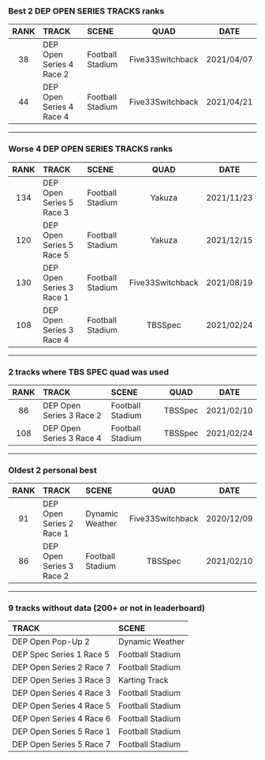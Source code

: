 ### Best 2 DEP OPEN SERIES TRACKS ranks
|RANK|TRACK|SCENE|QUAD|DATE|
|:---:|:---|:---|:---:|:---:|
|38|DEP Open Series 4 Race 2|Football Stadium|Five33Switchback|2021/04/07|
|44|DEP Open Series 4 Race 4|Football Stadium|Five33Switchback|2021/04/21|
---
### Worse 4 DEP OPEN SERIES TRACKS ranks
|RANK|TRACK|SCENE|QUAD|DATE|
|:---:|:---|:---|:---:|:---:|
|134|DEP Open Series 5 Race 3|Football Stadium|Yakuza|2021/11/23|
|120|DEP Open Series 5 Race 5|Football Stadium|Yakuza|2021/12/15|
|130|DEP Open Series 3 Race 1|Football Stadium|Five33Switchback|2021/08/19|
|108|DEP Open Series 3 Race 4|Football Stadium|TBSSpec|2021/02/24|
---
### 2 tracks where TBS SPEC quad was used
|RANK|TRACK|SCENE|QUAD|DATE|
|:---:|:---|:---|:---:|:---:|
|86|DEP Open Series 3 Race 2|Football Stadium|TBSSpec|2021/02/10|
|108|DEP Open Series 3 Race 4|Football Stadium|TBSSpec|2021/02/24|
---
### Oldest 2 personal best
|RANK|TRACK|SCENE|QUAD|DATE|
|:---:|:---|:---|:---:|:---:|
|91|DEP Open Series 2 Race 1|Dynamic Weather|Five33Switchback|2020/12/09|
|86|DEP Open Series 3 Race 2|Football Stadium|TBSSpec|2021/02/10|
---
### 9 tracks without data (200+ or not in leaderboard)
|TRACK|SCENE|
|:---|:---|
|DEP Open Pop-Up 2|Dynamic Weather|
|DEP Spec Series 1 Race 5|Football Stadium|
|DEP Open Series 2 Race 7|Football Stadium|
|DEP Open Series 3 Race 3|Karting Track|
|DEP Open Series 4 Race 3|Football Stadium|
|DEP Open Series 4 Race 5|Football Stadium|
|DEP Open Series 4 Race 6|Football Stadium|
|DEP Open Series 5 Race 1|Football Stadium|
|DEP Open Series 5 Race 7|Football Stadium|
